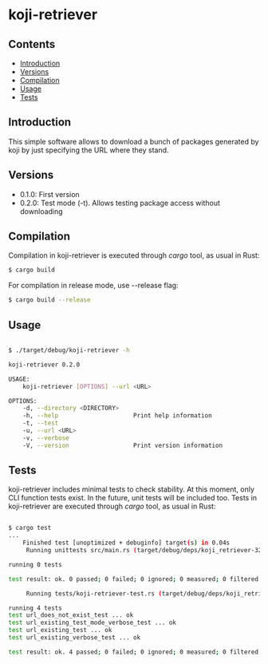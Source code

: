 # koji-retriever

## Contents

- [Introduction](#introduction)
- [Versions](#versions)
- [Compilation](#compilation)
- [Usage](#usage)
- [Tests](#tests)

## Introduction

This simple software allows to download a bunch of packages
generated by koji by just specifying the URL where they stand.

## Versions

- 0.1.0:  First version
- 0.2.0:  Test mode (-t). Allows testing package access without downloading

## Compilation

Compilation in koji-retriever is executed through *cargo* tool, as usual in Rust:

```bash
$ cargo build
```
For compilation in release mode, use --release flag:

```bash
$ cargo build --release
```

## Usage

```bash

$ ./target/debug/koji-retriever -h

koji-retriever 0.2.0

USAGE:
    koji-retriever [OPTIONS] --url <URL>

OPTIONS:
    -d, --directory <DIRECTORY>
    -h, --help                     Print help information
    -t, --test
    -u, --url <URL>
    -v, --verbose
    -V, --version                  Print version information
```

## Tests

koji-retriever includes minimal tests to check stability.
At this moment, only CLI function tests exist.
In the future, unit tests will be included too.
Tests in koji-retriever are executed through *cargo* tool, as usual in Rust:

```bash

$ cargo test
...
    Finished test [unoptimized + debuginfo] target(s) in 0.04s
     Running unittests src/main.rs (target/debug/deps/koji_retriever-3200482699bbff1f)

running 0 tests

test result: ok. 0 passed; 0 failed; 0 ignored; 0 measured; 0 filtered out; finished in 0.00s

     Running tests/koji-retriever-test.rs (target/debug/deps/koji_retriever_test-6e4a176e5c788312)

running 4 tests
test url_does_not_exist_test ... ok
test url_existing_test_mode_verbose_test ... ok
test url_existing_test ... ok
test url_existing_verbose_test ... ok

test result: ok. 4 passed; 0 failed; 0 ignored; 0 measured; 0 filtered out; finished in 6.42s
```
